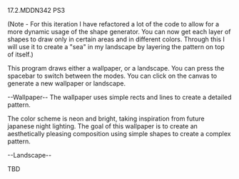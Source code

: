 17.2.MDDN342 PS3

(Note - For this iteration I have refactored a lot of the code to allow for a more
  dynamic usage of the shape generator. You can now get each layer of shapes to
  draw only in certain areas and in different colors. Through this I will use it
  to create a "sea" in my landscape by layering the pattern on top of itself.)

This program draws either a wallpaper, or a landscape.
You can press the spacebar to switch between the modes.
You can click on the canvas to generate a new wallpaper or landscape.

--Wallpaper--
The wallpaper uses simple rects and lines
to create a detailed pattern.

The color scheme is neon and bright,
taking inspiration from future japanese night lighting. The goal of this wallpaper
is to create an aesthetically pleasing composition using simple shapes to create
a complex pattern.

--Landscape--

TBD
